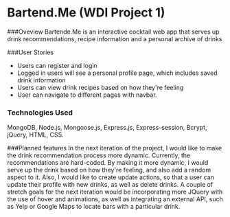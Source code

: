 # Bartend.Me (WDI Project 1)


###Oveview
Bartende.Me is an interactive cocktail web app that serves up drink recommendations, recipe information and a personal archive of drinks

###User Stories
* Users can register and login
* Logged in users will see a personal profile page, which includes saved drink information
* Users can view drink recipes based on how they're feeling 
* User can navigate to different pages with navbar.


### Technologies Used
MongoDB, Node.js, Mongoose.js, Express.js, Express-session, Bcrypt, jQuery, HTML, CSS.

 
###Planned features
In the next iteration of the project, I would like to make the drink recommendation process more dynamic. Currently, the recommendations are hard-coded. By making it more dynamic, I would serve up the drink based on how they're feeling, and also add a random aspect to it. Also, I would like to create update actions, so that a user can update their profile with new drinks, as well as delete drinks. A couple of stretch goals for the next iteration would be incorporating more JQuery with the use of hover and animations, as well as integrating an external API, such as Yelp or Google Maps to locate bars with a particular drink.  

